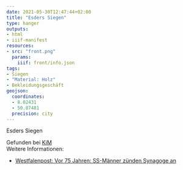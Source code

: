 ```yaml
---
date: 2021-05-30T12:47:44+02:00
title: "Esders Siegen"
type: hanger
outputs:
- html
- iiif-manifest
resources:
- src: "front.png"
  params:
    iiif: front/info.json
tags:
- Siegen
- "Material: Holz"
- Bekleidungsgeschäft
geojson:
  coordinates:
  - 8.02431
  - 50.87481
  precision: city
---
```


Esders Siegen

<div class="source">Gefunden bei <a href="https://www.neue-arbeit-brockensammlung.de/geschaefte/zweigstelle-kim/">KiM</a></div>

<div class="notes">
Weitere Informationen:
<ul>
<li><a href="https://www.wp.de/staedte/siegerland/vor-75-jahren-ss-maenner-zuenden-synagoge-an-id8649528.html">Westfalenpost: Vor 75 Jahren: SS-Männer zünden Synagoge an</a></li>
</ul>
</div>

